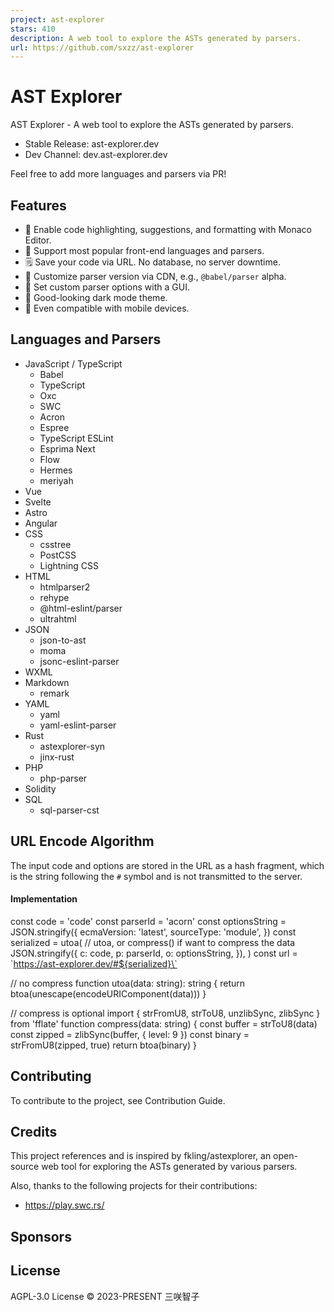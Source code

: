 ```yaml
---
project: ast-explorer
stars: 410
description: A web tool to explore the ASTs generated by parsers.
url: https://github.com/sxzz/ast-explorer
---
```


AST Explorer
============

AST Explorer - A web tool to explore the ASTs generated by parsers.

-   Stable Release: ast-explorer.dev
-   Dev Channel: dev.ast-explorer.dev

Feel free to add more languages and parsers via PR!

Features
--------

-   🦾 Enable code highlighting, suggestions, and formatting with Monaco Editor.
-   🤩 Support most popular front-end languages and parsers.
-   🗒️ Save your code via URL. No database, no server downtime.
-   🐙 Customize parser version via CDN, e.g., `@babel/parser` alpha.
-   🌈 Set custom parser options with a GUI.
-   🌚 Good-looking dark mode theme.
-   📱 Even compatible with mobile devices.

Languages and Parsers
---------------------

-   JavaScript / TypeScript
    -   Babel
    -   TypeScript
    -   Oxc
    -   SWC
    -   Acron
    -   Espree
    -   TypeScript ESLint
    -   Esprima Next
    -   Flow
    -   Hermes
    -   meriyah
-   Vue
-   Svelte
-   Astro
-   Angular
-   CSS
    -   csstree
    -   PostCSS
    -   Lightning CSS
-   HTML
    -   htmlparser2
    -   rehype
    -   @html-eslint/parser
    -   ultrahtml
-   JSON
    -   json-to-ast
    -   moma
    -   jsonc-eslint-parser
-   WXML
-   Markdown
    -   remark
-   YAML
    -   yaml
    -   yaml-eslint-parser
-   Rust
    -   astexplorer-syn
    -   jinx-rust
-   PHP
    -   php-parser
-   Solidity
-   SQL
    -   sql-parser-cst

URL Encode Algorithm
--------------------

The input code and options are stored in the URL as a hash fragment, which is the string following the `#` symbol and is not transmitted to the server.

#### Implementation

const code \= 'code'
const parserId \= 'acorn'
const optionsString \= JSON.stringify({
  ecmaVersion: 'latest',
  sourceType: 'module',
})
const serialized \= utoa(
  // utoa, or compress() if want to compress the data
  JSON.stringify({
    c: code,
    p: parserId,
    o: optionsString,
  }),
)
const url \= \`https://ast-explorer.dev/#${serialized}\`

// no compress
function utoa(data: string): string {
  return btoa(unescape(encodeURIComponent(data)))
}

// compress is optional
import { strFromU8, strToU8, unzlibSync, zlibSync } from 'fflate'
function compress(data: string) {
  const buffer \= strToU8(data)
  const zipped \= zlibSync(buffer, { level: 9 })
  const binary \= strFromU8(zipped, true)
  return btoa(binary)
}

Contributing
------------

To contribute to the project, see Contribution Guide.

Credits
-------

This project references and is inspired by fkling/astexplorer, an open-source web tool for exploring the ASTs generated by various parsers.

Also, thanks to the following projects for their contributions:

-   https://play.swc.rs/

Sponsors
--------

License
-------

AGPL-3.0 License © 2023-PRESENT 三咲智子
